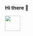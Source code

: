 ### Hi there 👋

<!--
**NiccoloSalvini/NiccoloSalvini** is a ✨ _special_ ✨ repository because its `README.md` (this file) appears on your GitHub profile.


Here are some ideas to get you started:

- 🔭 I’m currently working on ...
- 🌱 I’m currently learning ...
- 👯 I’m looking to collaborate on ...
- 🤔 I’m looking for help with ...
- 💬 Ask me about ...
- 📫 How to reach me: ...
- 😄 Pronouns: ...
- ⚡ Fun fact: ...
-->


<a href="https://sourcerer.io/niccolosalvini"><img src="https://avatars0.githubusercontent.com/u/47143429?v=4" height="50px" width="50px" alt=""/></a>   <a href="https://sourcerer.io/niccolosalvini"><img src="https://img.shields.io/badge/R-141%20commits-orange.svg" alt=""></a>   

